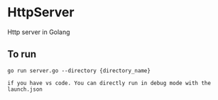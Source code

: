 # HttpServer
Http server in Golang

## To run
    go run server.go --directory {directory_name}

    if you have vs code. You can directly run in debug mode with the launch.json

